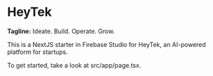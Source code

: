 
# HeyTek

**Tagline:** Ideate. Build. Operate. Grow.

This is a NextJS starter in Firebase Studio for HeyTek, an AI-powered platform for startups.

To get started, take a look at src/app/page.tsx.
